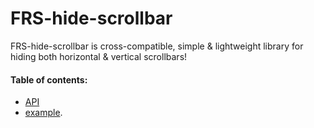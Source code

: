 # FRS-hide-scrollbar

FRS-hide-scrollbar is cross-compatible, simple & lightweight library for hiding both horizontal & vertical scrollbars!

#### Table of contents:

* [API](/frs-hide-scrollbar/api)
* [example](/FRS-hide-scrollbar/example).